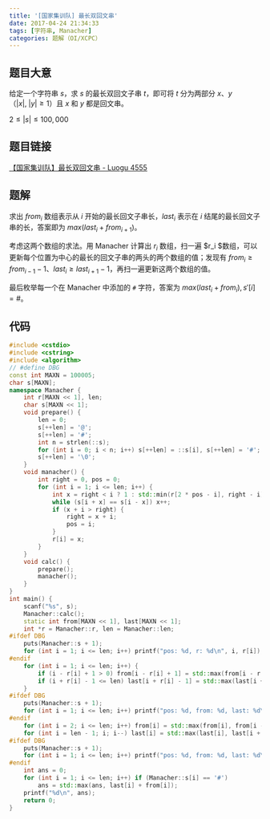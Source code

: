 ```yaml
---
title: '[国家集训队] 最长双回文串'
date: 2017-04-24 21:34:33
tags: [字符串, Manacher]
categories: 题解（OI/XCPC）
---
```


## 题目大意

给定一个字符串 $s$，求 $s$ 的最长双回文子串 $t$，即可将  $t$ 分为两部分 $x$、$y$（$|x|, \; |y| \geqslant 1$）且 $x$ 和 $y$ 都是回文串。

$2 \leqslant |s| \leqslant 100,000$

## 题目链接

[【国家集训队】最长双回文串 - Luogu 4555](https://www.luogu.com.cn/problem/P4555)

<!-- more -->

## 题解

求出 $from_i$ 数组表示从 $i$ 开始的最长回文子串长，$last_i$ 表示在 $i$ 结尾的最长回文子串的长，答案即为 $max(last_i + from_{i + 1})$。

考虑这两个数组的求法。用 Manacher 计算出 $r_i$ 数组，扫一遍 $r_i $数组，可以更新每个位置为中心的最长的回文子串的两头的两个数组的值；发现有 $from_i \geqslant from_{i - 1} - 1$、$last_i \geqslant last_{i + 1} - 1$，再扫一遍更新这两个数组的值。

最后枚举每一个在 Manacher 中添加的 `#` 字符，答案为 $max(last_i + from_i), s'[i] = \#$。

## 代码

```c++
#include <cstdio>
#include <cstring>
#include <algorithm>
// #define DBG
const int MAXN = 100005;
char s[MAXN];
namespace Manacher {
    int r[MAXN << 1], len;
    char s[MAXN << 1];
    void prepare() {
        len = 0;
        s[++len] = '@';
        s[++len] = '#';
        int n = strlen(::s);
        for (int i = 0; i < n; i++) s[++len] = ::s[i], s[++len] = '#';
        s[++len] = '\0';
    }
    void manacher() {
        int right = 0, pos = 0;
        for (int i = 1; i <= len; i++) {
            int x = right < i ? 1 : std::min(r[2 * pos - i], right - i);
            while (s[i + x] == s[i - x]) x++;
            if (x + i > right) {
                right = x + i;
                pos = i;
            }
            r[i] = x;
        }
    }
    void calc() {
        prepare();
        manacher();
    }
}
int main() {
    scanf("%s", s);
    Manacher::calc();
    static int from[MAXN << 1], last[MAXN << 1];
    int *r = Manacher::r, len = Manacher::len;
#ifdef DBG
    puts(Manacher::s + 1);
    for (int i = 1; i <= len; i++) printf("pos: %d, r: %d\n", i, r[i]);
#endif
    for (int i = 1; i <= len; i++) {
        if (i - r[i] + 1 > 0) from[i - r[i] + 1] = std::max(from[i - r[i] + 1], r[i] - 1); 
        if (i + r[i] - 1 <= len) last[i + r[i] - 1] = std::max(last[i + r[i] - 1], r[i] - 1);
    }
#ifdef DBG
    puts(Manacher::s + 1);
    for (int i = 1; i <= len; i++) printf("pos: %d, from: %d, last: %d\n", i, from[i], last[i]);
#endif
    for (int i = 2; i <= len; i++) from[i] = std::max(from[i], from[i - 1] - 1);
    for (int i = len - 1; i; i--) last[i] = std::max(last[i], last[i + 1] - 1);
#ifdef DBG
    puts(Manacher::s + 1);
    for (int i = 1; i <= len; i++) printf("pos: %d, from: %d, last: %d\n", i, from[i], last[i]);
#endif
    int ans = 0;
    for (int i = 1; i <= len; i++) if (Manacher::s[i] == '#') 
        ans = std::max(ans, last[i] + from[i]);
    printf("%d\n", ans);
    return 0;
}
```